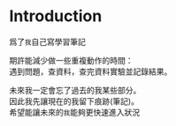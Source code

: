 # Introduction

爲了`我`自己寫學習筆記

期許能減少做一些重複動作的時間：  
遇到問題，查資料，查完資料實驗並記錄結果。  

未來我一定會忘了過去的我某些部分。  
因此我先讓現在的我留下痕跡(筆記)。  
希望能讓未來的`我`能夠更快速進入狀況

